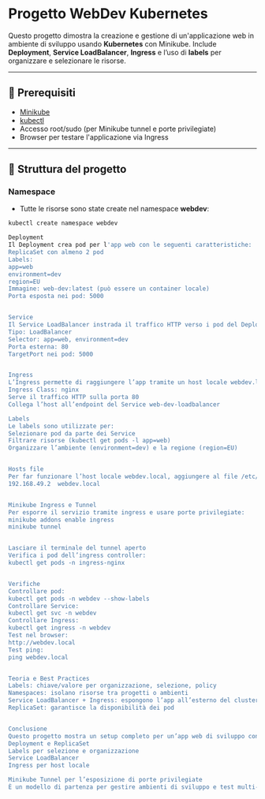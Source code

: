 # Progetto WebDev Kubernetes

Questo progetto dimostra la creazione e gestione di un'applicazione web in ambiente di sviluppo usando **Kubernetes** con Minikube. Include **Deployment**, **Service LoadBalancer**, **Ingress** e l’uso di **labels** per organizzare e selezionare le risorse.

---

## 🔹 Prerequisiti

- [Minikube](https://minikube.sigs.k8s.io/docs/start/)
- [kubectl](https://kubernetes.io/docs/tasks/tools/)
- Accesso root/sudo (per Minikube tunnel e porte privilegiate)
- Browser per testare l'applicazione via Ingress

---

## 🔹 Struttura del progetto

### Namespace

- Tutte le risorse sono state create nel namespace **webdev**:

```bash
kubectl create namespace webdev

Deployment
Il Deployment crea pod per l'app web con le seguenti caratteristiche:
ReplicaSet con almeno 2 pod
Labels:
app=web
environment=dev
region=EU
Immagine: web-dev:latest (può essere un container locale)
Porta esposta nei pod: 5000


Service
Il Service LoadBalancer instrada il traffico HTTP verso i pod del Deployment:
Tipo: LoadBalancer
Selector: app=web, environment=dev
Porta esterna: 80
TargetPort nei pod: 5000


Ingress
L’Ingress permette di raggiungere l’app tramite un host locale webdev.local:
Ingress Class: nginx
Serve il traffico HTTP sulla porta 80
Collega l’host all’endpoint del Service web-dev-loadbalancer

Labels
Le labels sono utilizzate per:
Selezionare pod da parte dei Service
Filtrare risorse (kubectl get pods -l app=web)
Organizzare l’ambiente (environment=dev) e la regione (region=EU)


Hosts file
Per far funzionare l’host locale webdev.local, aggiungere al file /etc/hosts:
192.168.49.2  webdev.local


Minikube Ingress e Tunnel
Per esporre il servizio tramite ingress e usare porte privilegiate:
minikube addons enable ingress
minikube tunnel


Lasciare il terminale del tunnel aperto
Verifica i pod dell’ingress controller:
kubectl get pods -n ingress-nginx


Verifiche
Controllare pod:
kubectl get pods -n webdev --show-labels
Controllare Service:
kubectl get svc -n webdev
Controllare Ingress:
kubectl get ingress -n webdev
Test nel browser:
http://webdev.local
Test ping:
ping webdev.local


Teoria e Best Practices
Labels: chiave/valore per organizzazione, selezione, policy
Namespaces: isolano risorse tra progetti o ambienti
Service LoadBalancer + Ingress: espongono l’app all’esterno del cluster
ReplicaSet: garantisce la disponibilità dei pod


Conclusione
Questo progetto mostra un setup completo per un’app web di sviluppo con Kubernetes in Minikube, usando:
Deployment e ReplicaSet
Labels per selezione e organizzazione
Service LoadBalancer
Ingress per host locale

Minikube Tunnel per l’esposizione di porte privilegiate
È un modello di partenza per gestire ambienti di sviluppo e test multi-pod con ingress e gestione dei nomi host.
